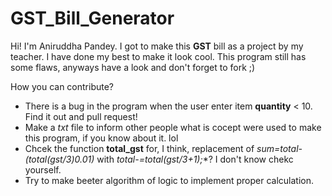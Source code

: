 # GST_Bill_Generator
Hi! I'm Aniruddha Pandey. I got to make this **GST** bill as a project by my teacher. I have done my best to make it look cool. This program still has some flaws, anyways have a look and don't forget to fork ;)

How you can contribute?
* There is a bug in the program when the user enter item **quantity** < 10. Find it out and pull request!<br/>
* Make a *txt* file to inform other people what is cocept were used to make this program, if you know about it. lol<br/>
* Chcek the function **total_gst** for, I think, replacement of **sum=total-(total*(gst/3)*0.01)** with **total-=total*(gst/3+1);**? I don't know chekc yourself.<br/>
* Try to make beeter algorithm of logic to implement proper calculation.
